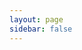 ```yaml
---
layout: page
sidebar: false 
---
```


<div 
    class="calendly-inline-widget" 
    data-url="https://calendly.com/thomasrob-in/quick-connect?hide_gdpr_banner=1&primary_color=10b981" 
    style="min-width:90vw;height:90vh;"
    >
</div>

<script setup>
import { useScriptTag } from '@vueuse/core'
useScriptTag('https://assets.calendly.com/assets/external/widget.js')
</script>
